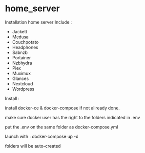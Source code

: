 # home_server
Installation home server
Include :
- Jackett
- Medusa
- Couchpotato
- Headphones
- Sabnzb
- Portainer
- Nzbhydra
- Plex
- Muximux
- Glances
- Nextcloud
- Wordpress



Install :

install docker-ce & docker-compose if not allready done.

make sure docker user has the right to the folders indicated in .env

put the .env on the same folder as docker-compose.yml

launch with : docker-compose up -d

folders will be auto-created
